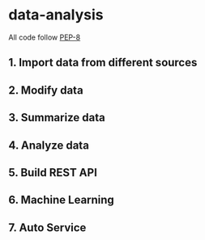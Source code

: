 # data-analysis

All code follow [PEP-8](https://www.python.org/dev/peps/pep-0008/)

## 1. Import data from different sources

## 2. Modify data

## 3. Summarize data

## 4. Analyze data

## 5. Build REST API

## 6. Machine Learning

## 7. Auto Service